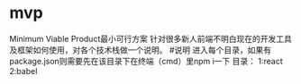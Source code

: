# mvp
Minimum Viable Product最小可行方案
针对很多新人前端不明白现在的开发工具及框架如何使用，对各个技术栈做一个说明。
#说明
进入每个目录，如果有package.json则需要先在该目录下在终端（cmd）里npm i一下
目录：
1:react
2:babel
